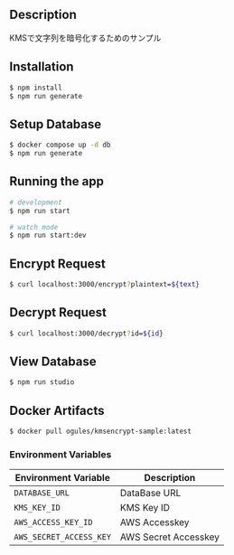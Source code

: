 ## Description

KMSで文字列を暗号化するためのサンプル

## Installation

```bash
$ npm install
$ npm run generate
```

## Setup Database

```bash
$ docker compose up -d db
$ npm run generate
```

## Running the app

```bash
# development
$ npm run start

# watch mode
$ npm run start:dev
```

## Encrypt Request

```bash
$ curl localhost:3000/encrypt?plaintext=${text}
```

## Decrypt Request

```bash
$ curl localhost:3000/decrypt?id=${id}
```

## View Database

```bash
$ npm run studio
```

## Docker Artifacts

```bash
$ docker pull ogules/kmsencrypt-sample:latest
```

### Environment Variables

| Environment Variable | Description |
| --- | --- |
| `DATABASE_URL` | DataBase URL |
| `KMS_KEY_ID` | KMS Key ID |
| `AWS_ACCESS_KEY_ID` | AWS Accesskey |
| `AWS_SECRET_ACCESS_KEY` | AWS Secret Accesskey |

